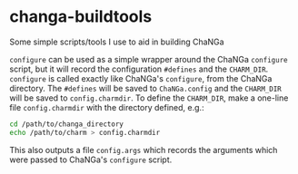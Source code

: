# changa-buildtools
Some simple scripts/tools I use to aid in building ChaNGa

`configure` can be used as a simple wrapper around the ChaNGa `configure` script, but it will record the configuration `#defines` and the `CHARM_DIR`.  `configure` is called exactly like ChaNGa's `configure`, from the ChaNGa directory.  The `#defines` will be saved to `ChaNGa.config` and the `CHARM_DIR` will be saved to `config.charmdir`.  To define the `CHARM_DIR`, make a one-line file `config.charmdir` with the directory defined, e.g.:

```bash
cd /path/to/changa_directory
echo /path/to/charm > config.charmdir
```

This also outputs a file `config.args` which records the arguments which were passed to ChaNGa's `configure` script.
